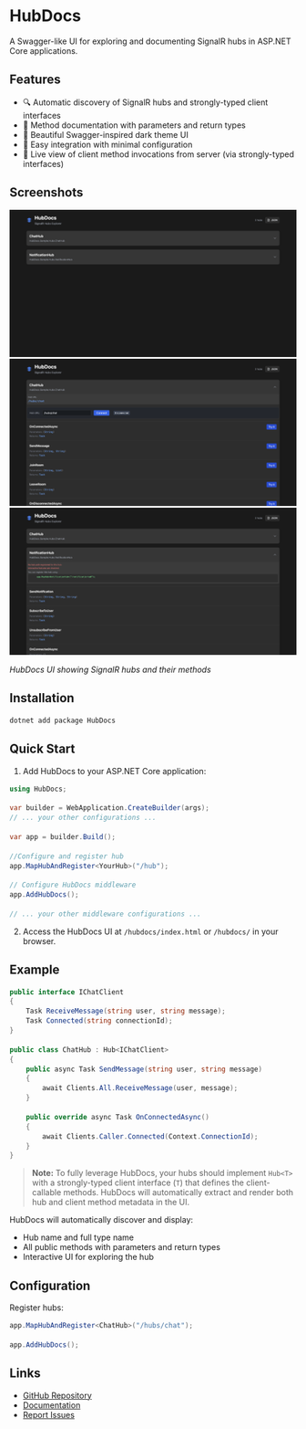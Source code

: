# HubDocs

A Swagger-like UI for exploring and documenting SignalR hubs in ASP.NET Core applications.

## Features


- 🔍 Automatic discovery of SignalR hubs and strongly-typed client interfaces
- 📝 Method documentation with parameters and return types
- 🎨 Beautiful Swagger-inspired dark theme UI
- 🔌 Easy integration with minimal configuration
- 📡 Live view of client method invocations from server (via strongly-typed interfaces)

## Screenshots

![Screenshot](https://raw.githubusercontent.com/mberrishdev/HubDocs/main/docs/screenshots/screenshot1.png)
![Screenshot](https://raw.githubusercontent.com/mberrishdev/HubDocs/main/docs/screenshots/screenshot2.png)
![Screenshot](https://raw.githubusercontent.com/mberrishdev/HubDocs/main/docs/screenshots/screenshot3.png)

*HubDocs UI showing SignalR hubs and their methods*

## Installation

```bash
dotnet add package HubDocs
```

## Quick Start

1. Add HubDocs to your ASP.NET Core application:

```csharp
using HubDocs;

var builder = WebApplication.CreateBuilder(args);
// ... your other configurations ...

var app = builder.Build();

//Configure and register hub
app.MapHubAndRegister<YourHub>("/hub");

// Configure HubDocs middleware
app.AddHubDocs();

// ... your other middleware configurations ...
```

2. Access the HubDocs UI at `/hubdocs/index.html` or `/hubdocs/` in your browser.

## Example

```csharp
public interface IChatClient
{
    Task ReceiveMessage(string user, string message);
    Task Connected(string connectionId);
}

public class ChatHub : Hub<IChatClient>
{
    public async Task SendMessage(string user, string message)
    {
        await Clients.All.ReceiveMessage(user, message);
    }

    public override async Task OnConnectedAsync()
    {
        await Clients.Caller.Connected(Context.ConnectionId);
    }
}
```

> **Note:** To fully leverage HubDocs, your hubs should implement `Hub<T>` with a strongly-typed client interface (`T`) that defines the client-callable methods. HubDocs will automatically extract and render both hub and client method metadata in the UI.

HubDocs will automatically discover and display:
- Hub name and full type name
- All public methods with parameters and return types
- Interactive UI for exploring the hub

## Configuration

Register hubs:

```csharp
app.MapHubAndRegister<ChatHub>("/hubs/chat");

app.AddHubDocs();
```

## Links

- [GitHub Repository](https://github.com/mberrishdev/HubDocs)
- [Documentation](https://github.com/mberrishdev/HubDocs#readme)
- [Report Issues](https://github.com/mberrishdev/HubDocs/issues)
